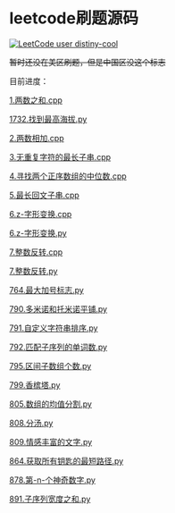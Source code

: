 # leetcode刷题源码
[![LeetCode user distiny-cool](https://img.shields.io/badge/dynamic/json?style=for-the-badge&labelColor=black&color=%23ffa116&label=Solved&query=solvedOverTotal&url=https%3A%2F%2Fleetcode-badge.vercel.app%2Fapi%2Fusers%2Fdistiny-cool&logo=leetcode&logoColor=yellow)](https://leetcode.cn/u/distiny-cool/) 

~~暂时还没在美区刷题，但是中国区没这个标志~~

目前进度：

[1.两数之和.cpp](1.两数之和.cpp)

[1732.找到最高海拔.py](1732.找到最高海拔.py)

[2.两数相加.cpp](2.两数相加.cpp)

[3.无重复字符的最长子串.cpp](3.无重复字符的最长子串.cpp)

[4.寻找两个正序数组的中位数.cpp](4.寻找两个正序数组的中位数.cpp)

[5.最长回文子串.cpp](5.最长回文子串.cpp)

[6.z-字形变换.cpp](6.z-字形变换.cpp)

[6.z-字形变换.py](6.z-字形变换.py)

[7.整数反转.cpp](7.整数反转.cpp)

[7.整数反转.py](7.整数反转.py)

[764.最大加号标志.py](764.最大加号标志.py)

[790.多米诺和托米诺平铺.py](790.多米诺和托米诺平铺.py)

[791.自定义字符串排序.py](791.自定义字符串排序.py)

[792.匹配子序列的单词数.py](792.匹配子序列的单词数.py)

[795.区间子数组个数.py](795.区间子数组个数.py)

[799.香槟塔.py](799.香槟塔.py)

[805.数组的均值分割.py](805.数组的均值分割.py)

[808.分汤.py](808.分汤.py)

[809.情感丰富的文字.py](809.情感丰富的文字.py)

[864.获取所有钥匙的最短路径.py](864.获取所有钥匙的最短路径.py)

[878.第-n-个神奇数字.py](878.第-n-个神奇数字.py)

[891.子序列宽度之和.py](891.子序列宽度之和.py)
